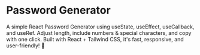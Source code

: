 # Password Generator

A simple React Password Generator using useState, useEffect, useCallback, and useRef. Adjust length, include numbers & special characters, and copy with one click. Built with React + Tailwind CSS, it's fast, responsive, and user-friendly! 🚀
